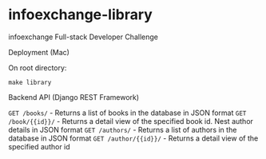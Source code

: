 # infoexchange-library
infoexchange Full-stack Developer Challenge

Deployment (Mac)

On root directory:
 
  `make library`

Backend API (Django REST Framework)

`GET /books/` - Returns a list of books in the database in JSON format
`GET /book/{{id}}/` - Returns a detail view of the specified book id. Nest author details in JSON format
`GET /authors/` - Returns a list of authors in the database in JSON format
`GET /author/{{id}}/` - Returns a detail view of the specified author id
